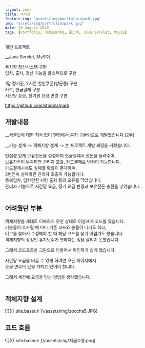 ```yaml
---
layout: post
title: 주차장
feature-img: "assets/img/portfolio/park.jpg"
img: "assets/img/portfolio/park.jpg"
date: 19 August 2020
tags: [Portfolio, 개인프로젝트, 풀스택, Java Servlet, MySQL]
---
```


개인 프로젝트   

__Java Servlet, MySQL   

주차장 정산시스템 구현   
입차, 출차, 정산 기능을 풀스택으로 구현   

1달 정기권, 2시간 할인쿠폰(방문증) 구현   
카드, 현금결제 구분   
시간당 요금, 정기권 요금 변경 구현   

<a href="https://github.com/stbpiza/park">https://github.com/stbpiza/park</a> <br>

## 개발내용   

__서블릿에 대한 지식 없이 맨땅에서 혼자 구글링으로 개발했습니다.(2주)   
   
__기능 설계 -> 객체지향 설계 -> 본 프로젝트 개발 과정을 거쳤습니다.   
   
현실성 있게 보유잔돈을 설정하여 현금결제시 잔돈을 돌려주며,   
보유잔돈이 부족하면 관리자 호출, 카드결제로 변경이 가능합니다.   
카드결제시에도 실패할 확률이 존재하며,   
3번연속 실패하면 관리자 호출이 가능합니다.   
중복입차, 입차안한 차량 출차 등의 오류를 막았습니다.   
관리자 기능으로 시간당 요금, 정기 요금 변경과 보유잔돈 충전을 넣었습니다.   
<br>

## 어려웠던 부분

객체지향을 제대로 이해하지 못한 상태로 어설프게 코드를 짰습니다.   
기능들이 추가될 때 마다 기존 코드와 충돌이 나기도 하고,   
버그를 찾아서 수정해야 할 때 해당 코드를 찾기 어렵기도 했습니다.   
객체지향의 장점인 유지보수가 편하다는 점을 살리지 못했습니다.   

그래서 코드흐름을 그림으로 만들어서 확인하기 쉽게 했습니다.   

시간당 요금을 바꿀 수 있게 하려면 모든 페이지에서   
요금 변수의 값을 가지고 있어야 합니다.  

그래서 세션에 요금을 담는 방법을 생각했습니다.   
<br>

## 객체지향 설계   

![]({{ site.baseurl }}/assets/img/zoocha5.JPG)
<br>

## 코드 흐름

![]({{ site.baseurl }}/assets/img/지금흐름.png)
